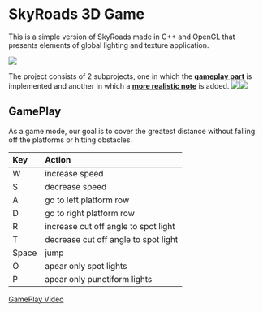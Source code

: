 # SkyRoads 3D Game

This is a simple version of SkyRoads made in C++ and OpenGL that presents elements of global lighting and texture application.


![](https://github.com/CristiSandu/SkyRoads-HW1-2/blob/main/IMG/4.jpg)

The project consists of 2 subprojects, one in which the **[gameplay part](https://github.com/CristiSandu/SkyRoads-HW1-2/tree/main/Source/Laboratoare/Tema2)** is implemented and another in which a **[more realistic note](https://github.com/CristiSandu/SkyRoads-HW1-2/tree/main/Source/Laboratoare/Tema3)** is added.
![](https://github.com/CristiSandu/SkyRoads-HW1-2/blob/main/IMG/1.jpg)![](https://github.com/CristiSandu/SkyRoads-HW1-2/blob/main/IMG/3.jpg)

## GamePlay

As a game mode, our goal is to cover the greatest distance without falling off the platforms or hitting obstacles.

| Key   | Action                              |
| :---- | :---------------------------------- |
| W     | increase speed                      |
| S     | decrease speed                       |
| A     | go to left platform row             |
| D     | go to right platform row            |
| R     | increase cut off angle to spot light |
| T     | decrease cut off angle to spot light |
| Space | jump                                |
| O     | apear only spot lights              |
| P     | apear only punctiform lights        |

[GamePlay Video](https://youtu.be/hNX4Rb7XY2c)

